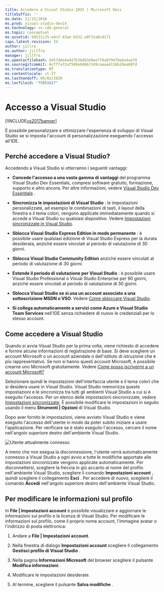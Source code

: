 ```yaml
---
title: Accedere a Visual Studio 2015 | Microsoft Docs
titleSuffix: ''
ms.date: 11/15/2016
ms.prod: visual-studio-dev14
ms.technology: vs-ide-general
ms.topic: conceptual
ms.assetid: b9531c25-e4cf-43ae-b331-a9f31a8cd171
caps.latest.revision: 34
author: jillre
ms.author: jillfra
manager: jillfra
ms.openlocfilehash: 8457dde4a447b3b49349ee7f9a979479abe4aaf8
ms.sourcegitcommit: 6cfffa72af599a9d667249caaaa411bb28ea69fd
ms.translationtype: MT
ms.contentlocale: it-IT
ms.lasthandoff: 09/02/2020
ms.locfileid: "75851617"
---
```

# <a name="signing-in-to-visual-studio"></a>Accesso a Visual Studio
[!INCLUDE[vs2017banner](../includes/vs2017banner.md)]

È possibile personalizzare e ottimizzare l'esperienza di sviluppo di Visual Studio se si imposta l'account di personalizzazione eseguendo l'accesso all'IDE.

## <a name="why-should-i-sign-in-to-visual-studio"></a>Perché accedere a Visual Studio?
 Accedendo a Visual Studio si otterranno i seguenti vantaggi:

- **Concede l'accesso a una vasta gamma di vantaggi** del programma Visual Studio Dev Essentials, compresi software gratuito, formazione, supporto e altro ancora. Per altre informazioni, vedere [Visual Studio Dev Essentials](https://visualstudio.microsoft.com/dev-essentials/) .

- **Sincronizza le impostazioni di Visual Studio** : le impostazioni personalizzate, ad esempio le combinazioni di tasti, il layout della finestra e il tema colori, vengono applicate immediatamente quando si accede a Visual Studio su qualsiasi dispositivo. Vedere [Impostazioni sincronizzate in Visual Studio](https://msdn.microsoft.com/library/dn135229%28v=vs.120%29.aspx).

- **Sblocca Visual Studio Express Edition in modo permanente** : è possibile usare qualsiasi edizione di Visual Studio Express per la durata desiderata, anziché essere vincolati al periodo di valutazione di 30 giorni.

- **Sblocca Visual Studio Community Edition** anziché essere vincolati al periodo di valutazione di 30 giorni.

- **Estende il periodo di valutazione per Visual Studio** : è possibile usare Visual Studio Professional o Visual Studio Enterprise per 90 giorni, anziché essere vincolati al periodo di valutazione di 30 giorni.

- **Sblocca Visual Studio se si usa un account associato a una sottoscrizione MSDN o VSO**. Vedere [Come sbloccare Visual Studio](../ide/how-to-unlock-visual-studio.md).

- **Si collega automaticamente a servizi come Azure e Visual Studio Team Services** nell'IDE senza richiedere di nuovo le credenziali per lo stesso account.

## <a name="how-to-sign-in-to-visual-studio"></a>Come accedere a Visual Studio
 Quando si avvia Visual Studio per la prima volta, viene richiesto di accedere e fornire alcune informazioni di registrazione di base. Si deve scegliere un account Microsoft o un account aziendale o dell'istituto di istruzione che è più rappresentativo. Se non si hanno questi account Microsoft, è possibile crearne uno Microsoft gratuitamente. Vedere [Come posso iscrivermi a un account Microsoft?](https://support.microsoft.com/help/4026324/microsoft-account-how-to-create)

 Selezionare quindi le impostazioni dell'interfaccia utente e il tema colori che si desidera usare in Visual Studio. Visual Studio memorizza queste impostazioni e le sincronizza tra tutti gli ambienti Visual Studio a cui si è eseguito l'accesso. Per un elenco delle impostazioni sincronizzate, vedere [Impostazioni sincronizzate](../ide/synchronized-settings-in-visual-studio.md). È possibile modificare le impostazioni in seguito usando il menu **Strumenti &#124; Opzioni** di Visual Studio.

 Dopo aver fornito le impostazioni, viene avviato Visual Studio e viene eseguito l'accesso dell'utente in modo da poter subito iniziare a usare l'applicazione. Per verificare se è stato eseguito l'accesso, cercare il nome nell'angolo superiore destro dell'ambiente Visual Studio.

 ![Utente attualmente connesso](../ide/media/vs2015-username.png "VS2015_UserName")

 A meno che non esegua la disconnessione, l'utente verrà automaticamente connesso a Visual Studio a ogni avvio e tutte le modifiche apportate alle impostazioni sincronizzate vengono applicate automaticamente. Per disconnettersi, scegliere la freccia in giù accanto al nome del profilo nell'ambiente Visual Studio, scegliere il comando **Impostazioni account** , quindi scegliere il collegamento **Esci** . Per accedere di nuovo, scegliere il comando **Accedi** nell'angolo superiore destro dell'ambiente Visual Studio.

## <a name="to-change-your-profile-information"></a>Per modificare le informazioni sul profilo
 In **File &#124; Impostazioni account** è possibile visualizzare e aggiornare le informazioni sul profilo e la licenza di Visual Studio. Per modificare le informazioni sul profilo, come il proprio nome account, l'immagine avatar o l'indirizzo di posta elettronica:

1. Andare a **File &#124; Impostazioni account**.

2. Nella finestra di dialogo **Impostazioni account** scegliere il collegamento **Gestisci profilo di Visual Studio** .

3. Nella pagina **Informazioni Microsoft** del browser scegliere il pulsante **Modifica informazioni** .

4. Modificare le impostazioni desiderate.

5. Al termine, scegliere il pulsante **Salva modifiche** .

